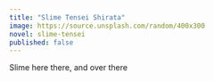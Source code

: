 ```yaml
---
title: "Slime Tensei Shirata"
image: https://source.unsplash.com/random/400x300
novel: slime-tensei
published: false
---
```


Slime here there, and over there